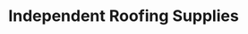 ---
title: "Independent Roofing Supplies"
url: /bexhill-on-sea/independent-roofing-supplies/
shop: trade
---
